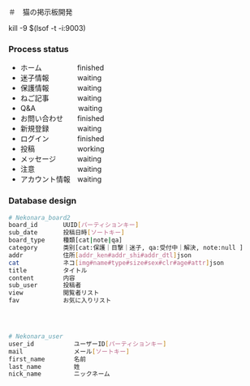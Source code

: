 ＃　猫の掲示板開発

kill -9 $(lsof -t -i:9003)

### Process status
- ホーム　　　　　finished
- 迷子情報　　　　waiting   　　
- 保護情報　　　　waiting
- ねご記事　　　　waiting
- Q&A　　　　　　waiting
- お問い合わせ　　finished
- 新規登録　　　　waiting
- ログイン　　　　finished
- 投稿　　　　　　working
- メッセージ　　　waiting
- 注意　　　　　　waiting
- アカウント情報　waiting



### Database design

```bash
# Nekonara_board2
board_id       UUID[パーティションキー]
sub_date       投稿日時[ソートキー]
board_type     種類[cat|note|qa]
category       类别[cat:保護｜目撃｜迷子, qa:受付中｜解決, note:null ]
addr           住所[addr_ken#addr_shi#addr_dtl]json
cat            ネコ[img#name#type#size#sex#clr#age#attr]json
title          タイトル
content        内容
sub_user       投稿者
view           閲覧者リスト
fav            お気に入りリスト




# Nekonara_user
user_id           ユーザーID[パーティションキー]
mail              メール[ソートキー]
first_name        名前
last_name         姓
nick_name         ニックネーム
```